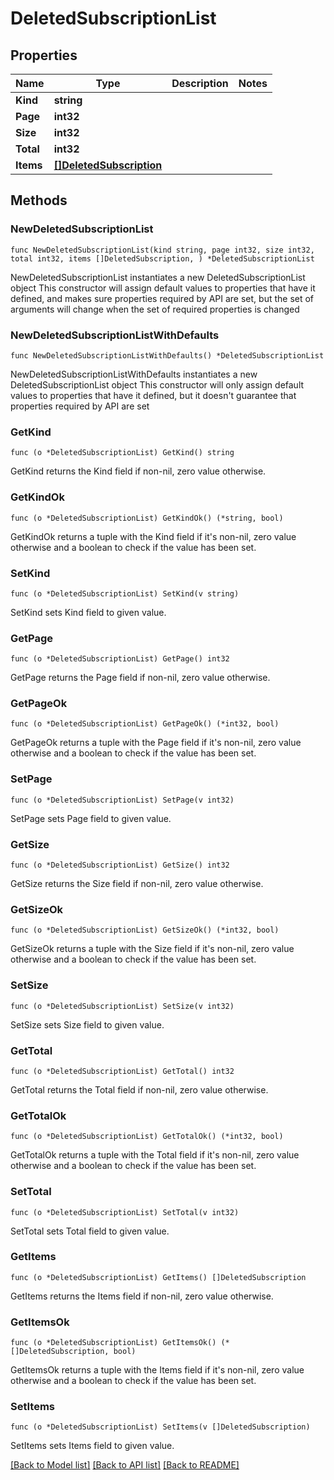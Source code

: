 # DeletedSubscriptionList

## Properties

Name | Type | Description | Notes
------------ | ------------- | ------------- | -------------
**Kind** | **string** |  | 
**Page** | **int32** |  | 
**Size** | **int32** |  | 
**Total** | **int32** |  | 
**Items** | [**[]DeletedSubscription**](DeletedSubscription.md) |  | 

## Methods

### NewDeletedSubscriptionList

`func NewDeletedSubscriptionList(kind string, page int32, size int32, total int32, items []DeletedSubscription, ) *DeletedSubscriptionList`

NewDeletedSubscriptionList instantiates a new DeletedSubscriptionList object
This constructor will assign default values to properties that have it defined,
and makes sure properties required by API are set, but the set of arguments
will change when the set of required properties is changed

### NewDeletedSubscriptionListWithDefaults

`func NewDeletedSubscriptionListWithDefaults() *DeletedSubscriptionList`

NewDeletedSubscriptionListWithDefaults instantiates a new DeletedSubscriptionList object
This constructor will only assign default values to properties that have it defined,
but it doesn't guarantee that properties required by API are set

### GetKind

`func (o *DeletedSubscriptionList) GetKind() string`

GetKind returns the Kind field if non-nil, zero value otherwise.

### GetKindOk

`func (o *DeletedSubscriptionList) GetKindOk() (*string, bool)`

GetKindOk returns a tuple with the Kind field if it's non-nil, zero value otherwise
and a boolean to check if the value has been set.

### SetKind

`func (o *DeletedSubscriptionList) SetKind(v string)`

SetKind sets Kind field to given value.


### GetPage

`func (o *DeletedSubscriptionList) GetPage() int32`

GetPage returns the Page field if non-nil, zero value otherwise.

### GetPageOk

`func (o *DeletedSubscriptionList) GetPageOk() (*int32, bool)`

GetPageOk returns a tuple with the Page field if it's non-nil, zero value otherwise
and a boolean to check if the value has been set.

### SetPage

`func (o *DeletedSubscriptionList) SetPage(v int32)`

SetPage sets Page field to given value.


### GetSize

`func (o *DeletedSubscriptionList) GetSize() int32`

GetSize returns the Size field if non-nil, zero value otherwise.

### GetSizeOk

`func (o *DeletedSubscriptionList) GetSizeOk() (*int32, bool)`

GetSizeOk returns a tuple with the Size field if it's non-nil, zero value otherwise
and a boolean to check if the value has been set.

### SetSize

`func (o *DeletedSubscriptionList) SetSize(v int32)`

SetSize sets Size field to given value.


### GetTotal

`func (o *DeletedSubscriptionList) GetTotal() int32`

GetTotal returns the Total field if non-nil, zero value otherwise.

### GetTotalOk

`func (o *DeletedSubscriptionList) GetTotalOk() (*int32, bool)`

GetTotalOk returns a tuple with the Total field if it's non-nil, zero value otherwise
and a boolean to check if the value has been set.

### SetTotal

`func (o *DeletedSubscriptionList) SetTotal(v int32)`

SetTotal sets Total field to given value.


### GetItems

`func (o *DeletedSubscriptionList) GetItems() []DeletedSubscription`

GetItems returns the Items field if non-nil, zero value otherwise.

### GetItemsOk

`func (o *DeletedSubscriptionList) GetItemsOk() (*[]DeletedSubscription, bool)`

GetItemsOk returns a tuple with the Items field if it's non-nil, zero value otherwise
and a boolean to check if the value has been set.

### SetItems

`func (o *DeletedSubscriptionList) SetItems(v []DeletedSubscription)`

SetItems sets Items field to given value.



[[Back to Model list]](../README.md#documentation-for-models) [[Back to API list]](../README.md#documentation-for-api-endpoints) [[Back to README]](../README.md)


